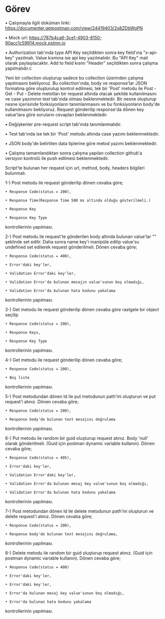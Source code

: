 # Görev

• Çalışmayla ilgili doküman linki: https://documenter.getpostman.com/view/24419403/2s8ZDbWgPN

• Mock url: https://787b4ca6-3ce1-4903-8150-90acc1c59914.mock.pstmn.io

• Authorization tab'ında type API Key seçildikten sonra key field'ına "x-api-key" yazılmalı. Value kısmına ise api key yazılmalıdır. Bu "API Key" mail olarak paylaşılacaktır. Add to field kısmı "Header" seçildikten sonra çalışma yapılmalıdır.c

Yeni bir collection oluşturup sadece bu collection üzerinden çalışma yapılmasını bekliyoruz. Bu collection'ında, body ve response'lar JSON formatına göre oluşturulup kontrol edilmesi, tek bir 'Post' metodu ile Post - Get - Put - Delete metotları bir request altında olacak şekilde kullanılmasını ve case yazımının test tab'ında olması beklenmektedir. Bir nesne oluşturup nesne içerisinde fonksiyonların tanımlanmasını ve bu fonksiyonların body'de kullanılmasını bekliyoruz. Request gönderilip response'da dönen key value'lara göre soruların cevapları beklenmektedir. 

• Değişkenler pre-request script tab'ında tanımlanmalıdır.

• Test tab'ında ise tek bir 'Post' metodu altında case yazımı beklenmektedir.

• JSON body'de belirtilen data tiplerine göre metod yazımı beklenmektedir.

• Çalışma tamamlandıktan sonra çalışma yapılan collection github'a versiyon kontrolü ile push edilmesi beklenmektedir.

Script'te bulunan her request için url, method, body, headers bilgileri bulunmalı.


1-) Post metodu ile request gönderilip dönen cevaba göre;

	• Response Code(status = 200),

	• Response Time(Response Time 500 ms altında olduğu gösterilmeli.)

	• Response Key

	• Response Key Type

 kontrollerinin yapılması. 

2-) Post metodu ile request'te gönderilen body altında bulunan value'lar "" şeklinde set edilir. Daha sonra name key'i manipüle edilip value'su undefined set edilerek request gönderilmeli. Dönen cevaba göre;

	• Response Code(status = 400),
	
	• Error'daki key'ler,
	
	• Validation Error'daki key'ler,
	
	• Validation Error'da bulunan mesajın value'sunun boş olmadığı,
	
	• Validation Error'da bulunan hata kodunu yakalama
	
kontrollerinin yapılması.


3-) Get metodu ile request gönderilip dönen cevaba göre rastgele bir object seçilip 

	• Response Code(status = 200),
	
	• Response Keys,
	
	• Response Key Type
	
 kontrollerinin yapılması. 


4-) Get metodu ile request gönderilip dönen cevaba göre;

	• Response Code(status = 200),
	
	• Boş liste
	
 kontrollerinin yapılması.

5-) Post metodundan dönen Id ile put metodunun path'ini oluşturun ve put request'i atınız. Dönen cevaba göre; 

	• Response Code(status = 200),
	
	• Response body'de bulunan text mesajını doğrulama
	
kontrollerinin yapılması. 

6-) Put metodu ile random bir guid oluşturup request atınız. Body 'null' olarak gönderilmeli. (Guid için postman dynamic variable kullanın). Dönen cevaba göre;

	• Response Code(status = 405),
	
	• Error'daki key'ler,
	
	• Validation Error'daki key'ler,
	
	• Validation Error'da bulunan mesaj key value'sunun boş olmadığı,
	
	• Validation Error'da bulunan hata kodunu yakalama
	
kontrollerinin yapılması. 

7-) Post metodundan dönen Id ile delete metodunun path'ini oluşturun ve delete request'i atınız. Dönen cevaba göre; 

	• Response Code(status = 200),
	
	• Response body'de bulunan text mesajını doğrulama,
	
kontrollerinin yapılması. 

8-) Delete metodu ile random bir guid oluşturup request atınız. (Guid için postman dynamic variable kullanın). Dönen cevaba göre;

	• Response Code(status = 400)
	
	• Error'daki key'ler,
	
	• Error'daki key'ler,
	
	• Error'da bulunan mesaj key value'sunun boş olmadığı,
	
	• Error'da bulunan hata kodunu yakalama
	
kontrollerinin yapılması. 
